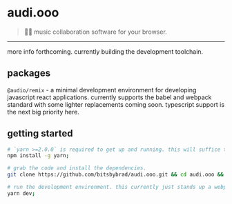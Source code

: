 # audi.ooo
> 👨‍🎤 music collaboration software for your browser.
---

more info forthcoming. currently building the development toolchain.


## packages

`@audio/remix` - a minimal development environment for developing javascript react applications. currently supports the babel and webpack standard with some lighter replacements coming soon. typescript support is the next big priority here.

## getting started
```sh
# `yarn >=2.0.0` is required to get up and running. this will suffice to grab yarn for the first time or update you.
npm install -g yarn;

# grab the code and install the dependencies.
git clone https://github.com/bitsbybrad/audi.ooo.git && cd audi.ooo && yarn;

# run the development environment. this currently just stands up a webpack-dev-server on 3000.
yarn dev;
```

